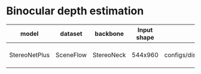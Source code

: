 # Binocular depth estimation
|   model              |  dataset |   backbone     |   Input shape      |   config  |  ckpt download       |  demo download       |
| :----------:          | :-------:|  :--------:    |  :------------:    | :------: |        :--------:           | :--------:           |
| StereoNetPlus | SceneFlow | StereoNeck | 544x960 | configs/disparity_pred/stereonet/stereonetplus_mixvargenet_sceneflow.py | wget -c ftp://openexplorer@vrftp.horizon.ai/horizon_torch_samples/3.0.32/py310/modelzoo/qat_origin_modelzoo/stereonetplus_mixvargenet_sceneflow/* --ftp-password='c5R,2!pG' | wget -c ftp://openexplorer@vrftp.horizon.ai/horizon_torch_samples/3.0.32/py310/demo/stereonetplus_mixvargenet_sceneflow/* --ftp-password='c5R,2!pG' |
